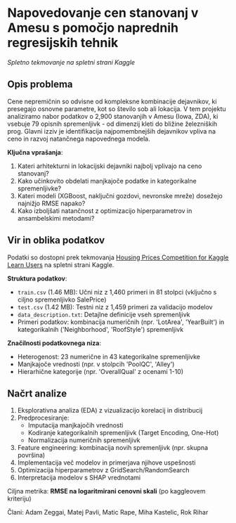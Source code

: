 # Napovedovanje cen stanovanj v Amesu s pomočjo naprednih regresijskih tehnik  
*Spletno tekmovanje na spletni strani Kaggle*

## Opis problema  
Cene nepremičnin so odvisne od kompleksne kombinacije dejavnikov, ki presegajo osnovne parametre, kot so število sob ali lokacija. V tem projektu analiziramo nabor podatkov o 2,900 stanovanjih v Amesu (Iowa, ZDA), ki vsebuje 79 opisnih spremenljivk - od dimenzij kleti do bližine železniških prog. Glavni izziv je identifikacija najpomembnejših dejavnikov vpliva na ceno in razvoj natančnega napovednega modela.

**Ključna vprašanja**:  
1. Kateri arhitekturni in lokacijski dejavniki najbolj vplivajo na ceno stanovanj?  
2. Kako učinkovito obdelati manjkajoče podatke in kategorikalne spremenljivke?  
3. Kateri modeli (XGBoost, naključni gozdovi, nevronske mreže) dosežejo najnižjo RMSE napako?  
4. Kako izboljšati natančnost z optimizacijo hiperparametrov in ansambelskimi metodami?  

## Vir in oblika podatkov  
Podatki so dostopni prek tekmovanja [Housing Prices Competition for Kaggle Learn Users](https://www.kaggle.com/competitions/home-data-for-ml-course/data) na spletni strani Kaggle. 

**Struktura podatkov**:  
- `train.csv` (1.46 MB): Učni niz z 1,460 primeri in 81 stolpci (vključno s ciljno spremenljivko SalePrice)  
- `test.csv` (1.42 MB): Testni niz z 1,459 primeri za validacijo modelov  
- `data_description.txt`: Detajlne definicije vseh spremenljivk  
- Primeri podatkov: kombinacija numeričnih (npr. 'LotArea', 'YearBuilt') in kategorikalnih ('Neighborhood', 'RoofStyle') spremenljivk  

**Značilnosti podatkovnega niza**:  
- Heterogenost: 23 numerične in 43 kategorikalne spremenljivke  
- Manjkajoče vrednosti (npr. v stolpcih 'PoolQC', 'Alley')  
- Hierarhične kategorije (npr. 'OverallQual' z ocenami 1-10)  

## Načrt analize  
1. Eksplorativna analiza (EDA) z vizualizacijo korelacij in distribucij  
2. Predprocesiranje:  
   - Imputacija manjkajočih vrednosti  
   - Kodiranje kategorikalnih spremenljivk (Target Encoding, One-Hot)  
   - Normalizacija numeričnih spremenljivk  
3. Feature engineering: kombinacija novih spremenljivk (npr. skupna površina)  
4. Implementacija več modelov in primerjava njihove uspešnosti  
5. Optimizacija hiperparametrov z GridSearch/RandomSearch  
6. Interpretacija modelov s SHAP vrednotami  

Ciljna metrika: **RMSE na logaritmirani cenovni skali** (po kaggleovem kriteriju)

Člani: Adam Zeggai, Matej Pavli, Matic Rape, Miha Kastelic, Rok Rihar